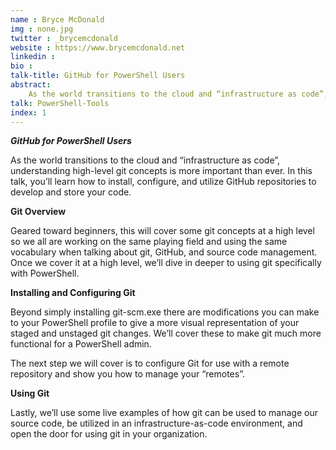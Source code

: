 ```yaml
---
name : Bryce McDonald
img : none.jpg
twitter : _brycemcdonald
website : https://www.brycemcdonald.net
linkedin : 
bio : 
talk-title: GitHub for PowerShell Users
abstract:
    As the world transitions to the cloud and “infrastructure as code”, understanding high-level git concepts is more important than ever. In this talk, you’ll learn how to install, configure, and utilize GitHub repositories to develop and store your code.
talk: PowerShell-Tools
index: 1
---
```


***GitHub for PowerShell Users***

As the world transitions to the cloud and “infrastructure as code”, understanding high-level git concepts is more important than ever. In this talk, you’ll learn how to install, configure, and utilize GitHub repositories to develop and store your code.

**Git Overview**

Geared toward beginners, this will cover some git concepts at a high level so we all are working on the same playing field and using the same vocabulary when talking about git, GitHub, and source code management. Once we cover it at a high level, we’ll dive in deeper to using git specifically with PowerShell.

**Installing and Configuring Git**

Beyond simply installing git-scm.exe there are modifications you can make to your PowerShell profile to give a more visual representation of your staged and unstaged git changes. We’ll cover these to make git much more functional for a PowerShell admin.

The next step we will cover is to configure Git for use with a remote repository and show you how to manage your “remotes”.

**Using Git**

Lastly, we’ll use some live examples of how git can be used to manage our source code, be utilized in an infrastructure-as-code environment, and open the door for using git in your organization.